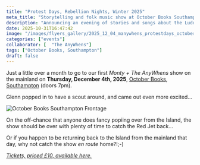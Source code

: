 ```yaml
---
title: "Protest Days, Rebellion Nights, Winter 2025"
meta_title: "Storytelling and folk music show at October Books Southampton; Monty storyteller; The AnyWhens; folk music; songs and stories of the Luddites; Luddites; Luddism, Blanketeers; protest tales; "
description: "Announcing an evening of stories and songs about the Luddites, at October Books, Southampton, as performed by Monty and The AnyWhens (Glenn Koppany and Sue Cain)"
date: 2025-10-31T16:47:42
image: "/images/flyers_gallery/2025_12_04_manywhens_protestdays_octoberbooks.png"
categories: ["events"]
collaborator: [  "The AnyWhens"]
tags: ["October Books, Southampton"]
draft: false
---
```


Just a little over a month to go to our first *Monty + The AnyWhens* show on the mainland on __Thursday, December 4th, 2025__, [October Books, Southampton](https://octoberbooks.org/) (doors 7pm).

Glenn popped in to have a scout around, and came out even more excited...

![October Books Southampton Frontage](/images/october_books_frontage.png)

On the off-chance that anyone does fancy popiing over from the Island, the show should be over with plenty of time to catch the Red Jet back...

Or if you happen to be returning back to the Island from the mainland that day, why not catch the show *en route* home?!;-)

*[Tickets, priced £10, available here.](https://octoberbooks.lemonbooking.com/events/116/details)*